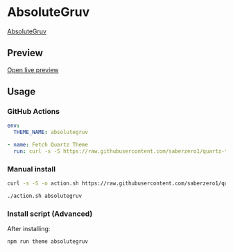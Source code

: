 # AbsoluteGruv

[AbsoluteGruv](#)

## Preview

[Open live preview](https://quartz-themes.github.io/absolutegruv/)

## Usage

### GitHub Actions

```yaml
env:
  THEME_NAME: absolutegruv
```

```yaml
- name: Fetch Quartz Theme
  run: curl -s -S https://raw.githubusercontent.com/saberzero1/quartz-themes/master/action.sh | bash -s -- $THEME_NAME
```

### Manual install

```bash
curl -s -S -o action.sh https://raw.githubusercontent.com/saberzero1/quartz-themes/master/action.sh

./action.sh absolutegruv
```

### Install script (Advanced)

After installing:

```bash
npm run theme absolutegruv
```
